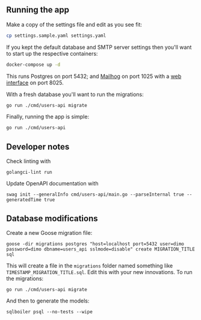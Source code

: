 ## Running the app

Make a copy of the settings file and edit as you see fit:
```sh
cp settings.sample.yaml settings.yaml
```
If you kept the default database and SMTP server settings then you'll want to start up the respective containers:
```sh
docker-compose up -d
```
This runs Postgres on port 5432; and [Mailhog](https://github.com/mailhog/MailHog) on port 1025 with a [web interface](http://localhost:8025) on port 8025.

With a fresh database you'll want to run the migrations:
```sh
go run ./cmd/users-api migrate
```
Finally, running the app is simple:
```sh
go run ./cmd/users-api
```

## Developer notes

Check linting with

```
golangci-lint run
```

Update OpenAPI documentation with 
```
swag init --generalInfo cmd/users-api/main.go --parseInternal true --generatedTime true
```

## Database modifications

Create a new Goose migration file:
```
goose -dir migrations postgres "host=localhost port=5432 user=dimo password=dimo dbname=users_api sslmode=disable" create MIGRATION_TITLE sql
```
This will create a file in the `migrations` folder named something like `TIMESTAMP_MIGRATION_TITLE.sql`. Edit this with your new innovations. To run the migrations:
```
go run ./cmd/users-api migrate
```
And then to generate the models:
```
sqlboiler psql --no-tests --wipe
```
